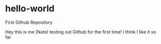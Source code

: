 # hello-world
First Github Repository

Hey this is me (Nate) testing out Github for the first time!
I think I like it so far
